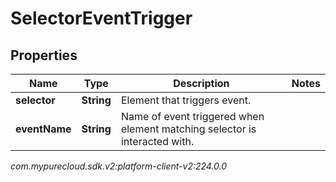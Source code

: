 # SelectorEventTrigger


## Properties

| Name | Type | Description | Notes |
| ------------ | ------------- | ------------- | ------------- |
| **selector** | **String** | Element that triggers event. |  |
| **eventName** | **String** | Name of event triggered when element matching selector is interacted with. |  |




_com.mypurecloud.sdk.v2:platform-client-v2:224.0.0_
